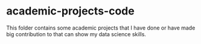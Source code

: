 # academic-projects-code
This folder contains some academic projects that I have done or have made big contribution to that can show my data science skills.
